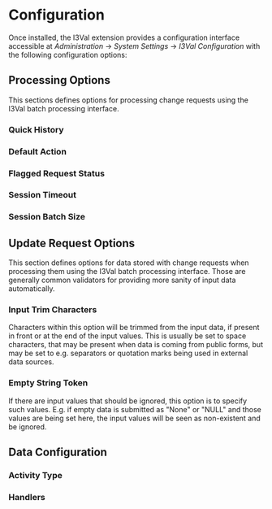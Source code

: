 # Configuration

Once installed, the I3Val extension provides a configuration interface
accessible at *Administration* → *System Settings* → *I3Val Configuration* with
the following configuration options:

## Processing Options

This sections defines options for processing change requests using the I3Val
batch processing interface.

### Quick History

### Default Action

### Flagged Request Status

### Session Timeout

### Session Batch Size

## Update Request Options

This section defines options for data stored with change requests when
processing them using the I3Val batch processing interface. Those are generally
common validators for providing more sanity of input data automatically.

### Input Trim Characters

Characters within this option will be trimmed from the input data, if present in
front or at the end of the input values. This is usually be set to space
characters, that may be present when data is coming from public forms, but may
be set to e.g. separators or quotation marks being used in external data
sources.

### Empty String Token

If there are input values that should be ignored, this option is to specify such
values. E.g. if empty data is submitted as "None" or "NULL" and those values are
being set here, the input values will be seen as non-existent and be ignored.

## Data Configuration

### Activity Type

### Handlers
